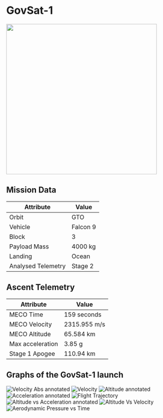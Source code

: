 # GovSat-1

<img src="https://i.imgur.com/UJTbQ1f.png" width=400px>

## Mission Data

| Attribute | Value |
| ------------- | ------------- |
| Orbit | GTO  |
| Vehicle | Falcon 9  |
| Block | 3  |
| Payload Mass | 4000 kg |
| Landing | Ocean |
| Analysed Telemetry| Stage 2 |




## Ascent Telemetry

| Attribute | Value |
| ------------- | ------------- |
| MECO Time | 159 seconds |
| MECO Velocity | 2315.955 m/s |
| MECO Altitude | 65.584 km |
| Max acceleration | 3.85 g|
| Stage 1 Apogee | 110.94 km |





## Graphs of the GovSat-1 launch

![Velocity Abs annotated](https://github.com/shahar603/Telemetry-Data/blob/master/GovSat-1/Graphs/Velocity%20Abs%20annotated.png)
![Velocity](https://github.com/shahar603/Telemetry-Data/blob/master/GovSat-1/Graphs/Velocity.png)
![Altitude annotated](https://github.com/shahar603/Telemetry-Data/blob/master/GovSat-1/Graphs/Altitude%20annotated.png)
![Acceleration annotated](https://github.com/shahar603/Telemetry-Data/blob/master/GovSat-1/Graphs/Acceleration%20annotated.png)
![Flight Trajectory](https://github.com/shahar603/Telemetry-Data/blob/master/GovSat-1/Graphs/Flight%20Trajectory.png)
![Altitude vs Acceleration annotated](https://github.com/shahar603/Telemetry-Data/blob/master/GovSat-1/Graphs/Altitude%20vs%20Acceleration%20annotated.png)
![Altitude Vs Velocity](https://github.com/shahar603/Telemetry-Data/blob/master/GovSat-1/Graphs/Altitude%20Vs%20Velocity.png)
![Aerodynamic Pressure vs Time](https://github.com/shahar603/Telemetry-Data/blob/master/GovSat-1/Graphs/Aerodynamic%20Pressure.png)
